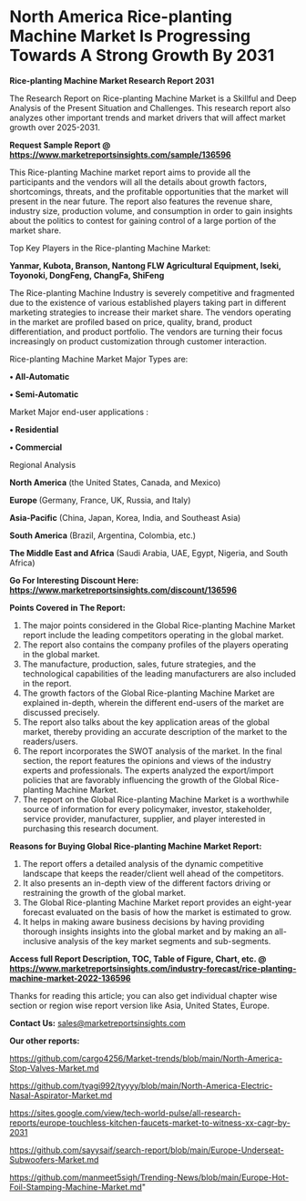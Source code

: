 # North America Rice-planting Machine Market Is Progressing Towards A Strong Growth By 2031

<strong>Rice-planting Machine Market Research Report 2031</strong>

The Research Report on Rice-planting Machine Market is a Skillful and Deep Analysis of the Present Situation and Challenges. This research report also analyzes other important trends and market drivers that will affect market growth over 2025-2031.

<strong>Request Sample Report @ <a href=https://www.marketreportsinsights.com/sample/136596>https://www.marketreportsinsights.com/sample/136596</a></strong>

This Rice-planting Machine market report aims to provide all the participants and the vendors will all the details about growth factors, shortcomings, threats, and the profitable opportunities that the market will present in the near future. The report also features the revenue share, industry size, production volume, and consumption in order to gain insights about the politics to contest for gaining control of a large portion of the market share.

Top Key Players in the Rice-planting Machine Market:

<strong>Yanmar, Kubota, Branson, Nantong FLW Agricultural Equipment, Iseki, Toyonoki, DongFeng, ChangFa, ShiFeng</strong>

The Rice-planting Machine Industry is severely competitive and fragmented due to the existence of various established players taking part in different marketing strategies to increase their market share. The vendors operating in the market are profiled based on price, quality, brand, product differentiation, and product portfolio. The vendors are turning their focus increasingly on product customization through customer interaction.

Rice-planting Machine Market Major Types are:

<strong>• All-Automatic

• Semi-Automatic</strong>

Market Major end-user applications :

<strong>• Residential

• Commercial</strong>

Regional Analysis

</u><strong><b>North America</b></strong> (the United States, Canada, and Mexico)

<strong><b>Europe </b></strong>(Germany, France, UK, Russia, and Italy)

<strong><b>Asia-Pacific</b></strong> (China, Japan, Korea, India, and Southeast Asia)

<strong><b>South America</b></strong> (Brazil, Argentina, Colombia, etc.)

<strong><b>The Middle East and Africa</b></strong> (Saudi Arabia, UAE, Egypt, Nigeria, and South Africa)

<strong>Go For Interesting Discount Here: <a href=https://www.marketreportsinsights.com/discount/136596>https://www.marketreportsinsights.com/discount/136596</a></strong>

<strong>Points Covered in The Report:</strong>
<ol>
  <li>The major points considered in the Global Rice-planting Machine Market report include the leading competitors operating in the global market.</li>
  <li>The report also contains the company profiles of the players operating in the global market.</li>
  <li>The manufacture, production, sales, future strategies, and the technological capabilities of the leading manufacturers are also included in the report.</li>
  <li>The growth factors of the Global Rice-planting Machine Market are explained in-depth, wherein the different end-users of the market are discussed precisely.</li>
  <li>The report also talks about the key application areas of the global market, thereby providing an accurate description of the market to the readers/users.</li>
  <li>The report incorporates the SWOT analysis of the market. In the final section, the report features the opinions and views of the industry experts and professionals. The experts analyzed the export/import policies that are favorably influencing the growth of the Global Rice-planting Machine Market.</li>
  <li>The report on the Global Rice-planting Machine Market is a worthwhile source of information for every policymaker, investor, stakeholder, service provider, manufacturer, supplier, and player interested in purchasing this research document.</li>
</ol>
<strong>Reasons for Buying Global Rice-planting Machine Market Report:</strong>

<ol>
  <li>The report offers a detailed analysis of the dynamic competitive landscape that keeps the reader/client well ahead of the competitors.</li>
  <li>It also presents an in-depth view of the different factors driving or restraining the growth of the global market.</li>
  <li>The Global Rice-planting Machine Market report provides an eight-year forecast evaluated on the basis of how the market is estimated to grow.</li>
  <li>It helps in making aware business decisions by having providing thorough insights insights into the global market and by making an all-inclusive analysis of the key market segments and sub-segments.</li>
</ol>
<strong>Access full Report Description, TOC, Table of Figure, Chart, etc. @ <a href=https://www.marketreportsinsights.com/industry-forecast/rice-planting-machine-market-2022-136596>https://www.marketreportsinsights.com/industry-forecast/rice-planting-machine-market-2022-136596</a></strong>


Thanks for reading this article; you can also get individual chapter wise section or region wise report version like Asia, United States, Europe.

<strong>Contact Us:</strong>
sales@marketreportsinsights.com

<strong>Our other reports:</strong>

<a href=https://github.com/cargo4256/Market-trends/blob/main/North-America-Stop-Valves-Market.md>https://github.com/cargo4256/Market-trends/blob/main/North-America-Stop-Valves-Market.md</a>

<a href=https://github.com/tyagi992/tyyyy/blob/main/North-America-Electric-Nasal-Aspirator-Market.md>https://github.com/tyagi992/tyyyy/blob/main/North-America-Electric-Nasal-Aspirator-Market.md</a>

<a href=https://sites.google.com/view/tech-world-pulse/all-research-reports/europe-touchless-kitchen-faucets-market-to-witness-xx-cagr-by-2031>https://sites.google.com/view/tech-world-pulse/all-research-reports/europe-touchless-kitchen-faucets-market-to-witness-xx-cagr-by-2031</a>

<a href=https://github.com/sayysaif/search-report/blob/main/Europe-Underseat-Subwoofers-Market.md>https://github.com/sayysaif/search-report/blob/main/Europe-Underseat-Subwoofers-Market.md</a>

<a href=https://github.com/manmeet5sigh/Trending-News/blob/main/Europe-Hot-Foil-Stamping-Machine-Market.md>https://github.com/manmeet5sigh/Trending-News/blob/main/Europe-Hot-Foil-Stamping-Machine-Market.md</a>"
